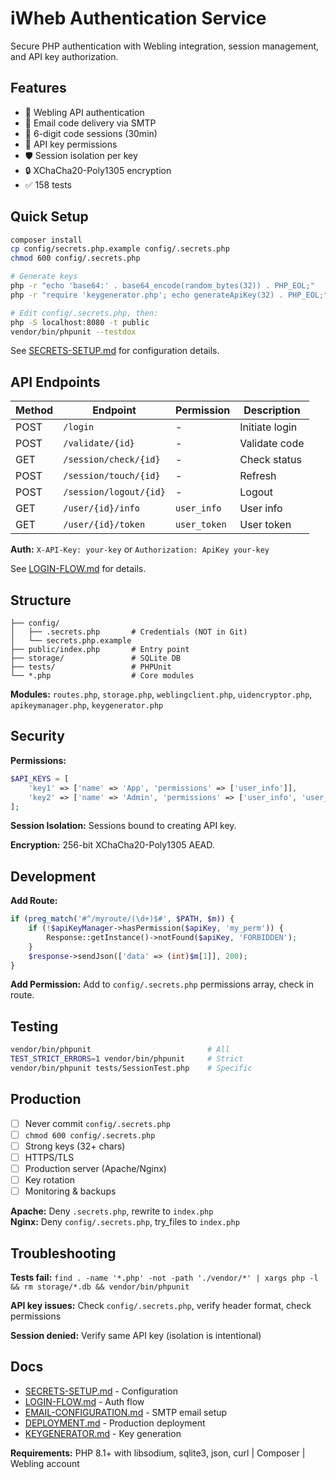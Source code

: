 # iWheb Authentication Service

Secure PHP authentication with Webling integration, session management, and API key authorization.

## Features

- 🔐 Webling API authentication
- 📧 Email code delivery via SMTP
- 🔢 6-digit code sessions (30min)
- 🔑 API key permissions
- 🛡️ Session isolation per key
- 🔒 XChaCha20-Poly1305 encryption
- ✅ 158 tests

## Quick Setup

```bash
composer install
cp config/secrets.php.example config/.secrets.php
chmod 600 config/.secrets.php

# Generate keys
php -r "echo 'base64:' . base64_encode(random_bytes(32)) . PHP_EOL;"
php -r "require 'keygenerator.php'; echo generateApiKey(32) . PHP_EOL;"

# Edit config/.secrets.php, then:
php -S localhost:8080 -t public
vendor/bin/phpunit --testdox
```

See [SECRETS-SETUP.md](SECRETS-SETUP.md) for configuration details.

## API Endpoints

| Method | Endpoint | Permission | Description |
|--------|----------|------------|-------------|
| POST | `/login` | - | Initiate login |
| POST | `/validate/{id}` | - | Validate code |
| GET | `/session/check/{id}` | - | Check status |
| POST | `/session/touch/{id}` | - | Refresh |
| POST | `/session/logout/{id}` | - | Logout |
| GET | `/user/{id}/info` | `user_info` | User info |
| GET | `/user/{id}/token` | `user_token` | User token |

**Auth:** `X-API-Key: your-key` or `Authorization: ApiKey your-key`

See [LOGIN-FLOW.md](LOGIN-FLOW.md) for details.

## Structure

```
├── config/
│   ├── .secrets.php       # Credentials (NOT in Git)
│   └── secrets.php.example
├── public/index.php       # Entry point
├── storage/               # SQLite DB
├── tests/                 # PHPUnit
└── *.php                  # Core modules
```

**Modules:** `routes.php`, `storage.php`, `weblingclient.php`, `uidencryptor.php`, `apikeymanager.php`, `keygenerator.php`

## Security

**Permissions:**
```php
$API_KEYS = [
    'key1' => ['name' => 'App', 'permissions' => ['user_info']],
    'key2' => ['name' => 'Admin', 'permissions' => ['user_info', 'user_token']]
];
```

**Session Isolation:** Sessions bound to creating API key.

**Encryption:** 256-bit XChaCha20-Poly1305 AEAD.

## Development

**Add Route:**
```php
if (preg_match('#^/myroute/(\d+)$#', $PATH, $m)) {
    if (!$apiKeyManager->hasPermission($apiKey, 'my_perm')) {
        Response::getInstance()->notFound($apiKey, 'FORBIDDEN');
    }
    $response->sendJson(['data' => (int)$m[1]], 200);
}
```

**Add Permission:** Add to `config/.secrets.php` permissions array, check in route.

## Testing

```bash
vendor/bin/phpunit                          # All
TEST_STRICT_ERRORS=1 vendor/bin/phpunit     # Strict
vendor/bin/phpunit tests/SessionTest.php    # Specific
```

## Production

- [ ] Never commit `config/.secrets.php`
- [ ] `chmod 600 config/.secrets.php`
- [ ] Strong keys (32+ chars)
- [ ] HTTPS/TLS
- [ ] Production server (Apache/Nginx)
- [ ] Key rotation
- [ ] Monitoring & backups

**Apache:** Deny `.secrets.php`, rewrite to `index.php`  
**Nginx:** Deny `config/.secrets.php`, try_files to `index.php`

## Troubleshooting

**Tests fail:** `find . -name '*.php' -not -path './vendor/*' | xargs php -l && rm storage/*.db && vendor/bin/phpunit`

**API key issues:** Check `config/.secrets.php`, verify header format, check permissions

**Session denied:** Verify same API key (isolation is intentional)

## Docs

- [SECRETS-SETUP.md](SECRETS-SETUP.md) - Configuration
- [LOGIN-FLOW.md](LOGIN-FLOW.md) - Auth flow
- [EMAIL-CONFIGURATION.md](EMAIL-CONFIGURATION.md) - SMTP email setup
- [DEPLOYMENT.md](DEPLOYMENT.md) - Production deployment
- [KEYGENERATOR.md](KEYGENERATOR.md) - Key generation

**Requirements:** PHP 8.1+ with libsodium, sqlite3, json, curl | Composer | Webling account
